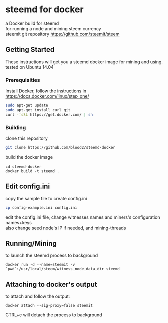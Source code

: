 # steemd for docker

a Docker build for steemd  
for running a node and mining steem currency  
steemit git repository https://github.com/steemit/steem

## Getting Started
  
These instructions will get you a steemd docker image for mining and using.   
tested on Ubuntu 14.04 
  
### Prerequisities
  
Install Docker, follow the instructions in https://docs.docker.com/linux/step_one/

  
```sh
sudo apt-get update
sudo apt-get install curl git
curl -fsSL https://get.docker.com/ | sh
```
  
### Building

clone this repository  
```sh
git clone https://github.com/blood2/steemd-docker
```
  
build the docker image   
```
cd steemd-docker
docker build -t steemd .  
```
  

## Edit config.ini

copy the sample file to create config.ini 
  
```sh
cp config-example.ini config.ini
```

edit the config.ini file, change witnesses names and miners's configuration names+keys  
also change seed node's IP if needed, and mining-threads

## Running/Mining

to launch the steemd process to background
```
docker run -d --name=steemit -v `pwd`:/usr/local/steem/witness_node_data_dir steemd
```

## Attaching to docker's output

to attach and follow the output:
```
docker attach --sig-proxy=false steemit
```
CTRL+c will detach the process to background

